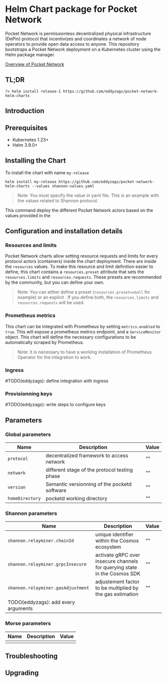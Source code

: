 # Helm Chart package for Pocket Network

Pocket Network is permissionless decentralized physical infrastructure (DePin) protocol that incentivizes and coordinates a network of node operators to provide open data access to anyone. This repository bootstraps a Pocket Network deployment on a Kubernetes cluster using the Helm package manager.

[Overview of Pocket Network](https://pocket.network/)

## TL;DR
```shell
?> helm install release-1 https://github.com/eddyzags/pocket-network-helm-charts
```
## Introduction

## Prerequisites
* Kubernetes 1.23+
* Helm 3.9.0+

## Installing the Chart

To install the chart with name `my-release`
```
helm install my-release https://github.com/eddyzags/pocket-network-helm-charts --values shannon-values.yaml
```
> Note: You must specify the value in yaml file. This is an example with the values related to Shannon protocol.

This command deploy the different Pocket Network actors based on the values provided in the 

## Configuration and installation details

### Resources and limits

Pocket Network charts allow setting resource requests and limits for every protocol actors (containers) inside the chart deployment. There are inside the `resources` values.
To make this resource and limit definition easier to define, this chart contains a `resources.preset` attribute that sets the `resources.limits` and `resources.requests`. These presets are recommended by the community, but you can define your own.

> Note: You can either define a preset (`resources.preset=small` for example) or an explicit . If you define both, the `resources.limits` and `resources.requests` will be used.

### Prometheus metrics

This chart can be integrated with Prometheus by setting `metrics.enabled` to `true`. This will expose a prometheus metrics endpoint, and a `ServiceMonitor` object. This chart will define the necessary configurations to be automatically scraped by Prometheus.

> Note: it is necessary to have a working installation of Prometheus Operator for the integration to work.

### Ingress

#TODO(eddyzags): define integration with ingress

### Provisionning keys

#TODO(eddyzags): write steps to configure keys

## Parameters

### Global parameters

| Name            | Description                                   | Value |
|-----------------|-----------------------------------------------|-------|
| `protocol`      | decentralized framework to access network     | ""    |
| `network`       | different stage of the protocol testing phase | ""    |
| `version`       | Semantic versionning of the pocketd software  | ""    |
| `homeDirectory` | pocketd working directory                     | ""    |

### Shannon parameters
| Name                                | Description                                                               | Value |
|-------------------------------------|---------------------------------------------------------------------------|-------|
| `shannon.relayminer.chainId`        | unique identifier within the Cosmos ecosystem                             | ""    |
| `shannon.relayminer.grpcInsecure`   | activate gRPC over insecure channels for querying state in the Cosmos SDK | ""    |
| `shannon.relayminer.gasAdjustment`  | adjustement factor to be multiplied by the gas estimation                 | ""    |
| TODO(eddyzags): add every arguments |                                                                           |       |

### Morse parameters
| Name | Description | Value |
|------|-------------|-------|
|      |             |       |

## Troubleshooting

## Upgrading
